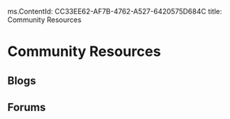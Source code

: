ms.ContentId: CC33EE62-AF7B-4762-A527-6420575D684C 
title: Community Resources

# Community Resources #

## Blogs ##



## Forums ##
